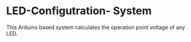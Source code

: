 # LED-Configutration- System
This Arduino based system calculates the operation point voltage of any LED.
